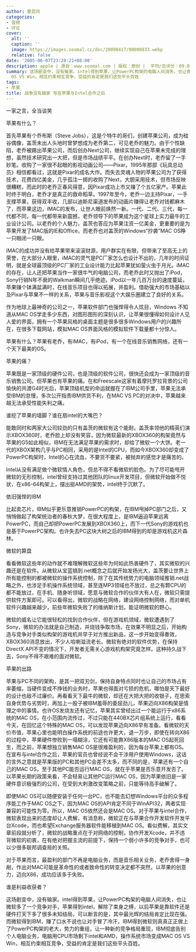 ```yaml
---
author: 夏昆冈
categories:
- 音频
- 评论
cover:
  alt: ''
  caption: ''
  image: https://images.soomal.cc/doc/20090417/00000833.webp
  relative: false
date: '2005-06-07T23:28:21+08:00'
description: apple | 源自：www.soomal.com | 版权：原创 |  平均/总评分：09.00/36
summary: 这场剧变中，没有输家。intel得到苹果，让PowerPC构架的电脑人间消失，也让微软多了一个竞争对手，苹果得到intel，解除了束身之缚，以后苹果是靠软件还是硬件打天下多了很多未知结局，可以断言的是，其中最光辉的结局肯定比现在强。而微软得到IBM，赚了口水不说也让对手冒了冷汗，IBM得到微软则真真正正做上了PowerPC构架的老大，势力的重组，让一种新的竞争格局重现，IBM彻底告别个人电脑业务，电脑用CPU市场剩下intel和AMD，操作系统市场变成MAC
  OS VS Win，相互约束相互竞争，受益的肯定是我们这些平头百姓
tags:
- 苹果
title: 战争没有输家 写在苹果与Intel合作之后
---
```


一家之言，全当谈笑

苹果有什么？

首先苹果有个乔布斯（Steve Jobs），这是个特牛的哥们，创建苹果公司，成为硅谷偶像，盖茨未出人头地时曾梦想成为老乔第二，可见老乔的魅力。由于个性缺陷，老乔被踢出苹果公司，而后创办Next公司，继续实现自己在苹果未完成的理想，虽然技术研究出一大把，但是市场战绩平平。在创办Next时，老乔留了一手妙笔。收购了一家很不起眼的影视动画公司――Pixar。1995年那部《玩具总动员》相信都看过，这就是Pixar的成名大作。而失去灵魂人物的苹果公司为了获得技术，花费四亿美金，几乎孤注一掷的收购了Next，大胆采用技术，但市场反映很糟糕，而此时的老乔正春风得意，因Pixar成功上市又赚了个五亿家产。苹果此时终于明白，老乔才是真正的救命稻草。1997年至今，老乔一边主持Pixar，一手支撑苹果，获得双丰收，几部以迪斯尼渠道发布的动画片赚得让老乔对钱都麻木了，而苹果这边，iMAC的发布，让世人眼前焕然一新。一代、二代、三代，每一代都不同，每一代都带来新震撼，老乔领导下的苹果成为这个星球上实力最牛的工业设计公司。以老乔的个人魅力，盖茨也答应为苹果注资一亿美金，更重要的是为苹果开发了MAC版的IE和Office，而老乔也对盖茨的Windows“抄袭”MAC OS睁一只眼闭一只眼。

iMAC的成功并没有给苹果带来滚滚财源，用户群实在有限，但带来了至高无上的荣誉，在大部分人眼里，iMAC的灵气是PC厂家怎么也设计不出的，几年的时间证明，就是全球最顶级的PC厂家的工业设计能力比起苹果犹如萤火虫于月光。iMAC的存在，让人还把苹果当作一家很牛气的电脑公司，而老乔此时又抛出了iPod，Sony行销N年不衰的Walkman瞬间几乎绝迹。iPod以一年几百万台的速度蔓延，苹果赚个钵满盆满时，在线音乐项目也得以拓展，并盈利。借助强大的市场基础以及Pixar与苹果不一样的关系，苹果与音乐影视这个大娱乐圈建立了良好的关系。

作为地球上最神奇的公司之一，苹果软件部门也强悍得令人炫目，Windows 不知道从MAC OS学走多少东西，对图形图形的深刻认识，让苹果很懂得如何设计人见人爱的界面，拥有一个苹果风格的桌面主题是很多很多Windows用户的兴趣所在，在很多下载网站，模拟MAC OS界面风格的模拟软件下载量都十分惊人。

苹果有什么？苹果有老乔，有iMAC，有iPod，有一个在线音乐销售网络，还有一个天下最美的OS。

苹果的痛？

苹果既是一家顶级的硬件公司，也是顶级的软件公司，很快还会成为一家顶级的音乐销售公司。但苹果也有苹果的痛。在和Freescale这家有着摩托罗拉背景的公司愉快的共渡G4时光后，苹果顶级机型的命运就握在了IBM公司手里，苹果无法承受IBM的怠慢，多次公开指责IBM供货不利，在MAC VS PC的对决中，苹果越来越无法承受性能失利之痛。

谁挖了苹果的墙脚？谁在扇intel的大嘴巴？

能敢同时和两家大公司较劲的只有盖茨的微软有这个能耐。盖茨率领他的精英们演示XBOX360时，老乔脸上却没有笑容，因为微软最新的XBOX360的构架竟然与苹果的G5如此相似，IBM在无法满足苹果的需求时，却给了微软一个大饼。老一代的XBOX架构几乎与PC相同，采用的是Intel的CPU，而如今XBOX360却变成了PowerPC构架时，Intel的心在流血，不要货不要紧，被抛弃的感觉才是痛苦的。

Intel从没有满足做个微软情人角色，但总不得不看微软的脸色。为了尽可能甩开微软的无形控制，intel曾经支持过其他团队的linux开发项目，但微软开始做不悦状，在x86-64构架上，摆出挺AMD的架势，intel终于沉默了。

依旧强悍的IBM

比起卖芯片，IBM似乎更乐意推销PowerPC的构架，在IBM甩掉PC部门之后，又悄悄做起了构架统治者的春秋大梦，在很大程度上，是IBM逼迫苹果远离PowerPC，而自己却把PowerPC发展到XBOX360上，而下一代Sony的游戏机也是基于PowerPC架构。也许失去PC这块大树之后的IBM得到的却是游戏机这片森林。

微软的算盘

看看微软这些年的动作就不难理解微软这些年为何如此热衷硬件了，其实微软的兴趣还是在软件。从微软从宝蓝搞到.net概念之后就开始发扬光大，盖茨要让世界上所有能控制的都被微软的操作系统控制，除了在其传统势力的电脑领域推销.net战略之外，也涉足手机操作系统领域，甚至连MP3领域也不放过，总之有颗CPU的都不能放过，在手机、随身听领域，愿意与微软合作的伙伴大有人在，微软只需提供软件方案即可。可以看得出，微软的战略在网络，建设网络控制网络，而对单机软件兴趣越来越少，前些年微软失败了的维纳斯计划，能证明微软的野心。

微软的威名让它能很轻松的找到合作伙伴，但在游戏机领域，微软遭遇到了Sony，微软的办法就是自己制造，并烧钱争取市场，在效果不明显之后，开始构造与竞争对手类似构架的游戏机并早于对方推出新品，这一步开始变得奏效，XBOX360消息放出，不少人哈喇滋流老长。微软有绝对的软件优势，在保持DirectX API不变的情况下，开发者无需关心游戏机构架究竟怎样。这种持久战下去，Sony不得不艰难的面对微软。

苹果的出路

苹果与PC不同的架构，是其一把双刃剑，保持自身特点同时也让自己的市场占有率萎缩，当硬件变成不挣钱的业务时，苹果也得面对亏损的危机，哪怕是天下最好的设计也敌不过廉价。再看看天下最牛的微软，却还在大把大把的收银子，在思索自身优势与劣势时，再加上一股子被IBM羞辱的委屈劲儿，苹果迈向X86构架是情理之中的事情。也许OS发烧友还有记忆，苹果其实曾经出过一个能运行于x86系统的MAC OS，在小范围内流传过，不过只能在440BX芯片组系统上运行，看看今天，在回忆这个特殊的MAC OS，可以发现苹果迈向X86早有准备。看微软的天价市值，苹果心里也能明白操作系统的前途也许更大，退一万步，即使在转向X86的过程中，苹果硬件惨败到一塌糊涂，它还有可能靠X86版本的MAC OS起死回生，而之前，苹果想独立销售MAC OS是很难盈利的，因为每台苹果上都有OS。在宣布与intel合作之后，苹果的官员也曾经说不会干涉用户使用Windows，这话的言外之意就是苹果版的PC和其他PC会差不太多，而不同的是，苹果还有一个自己的MAC OS，至于其他PC能否运行MAC OS，就在乎苹果是否乐意开发否了。以苹果长期的政策来看，不会轻易让其他PC运行MAC OS，因为苹果依旧是一家硬件意识极强烈的公司，在受到大刺激改变策略之前，只能等待高手破解了。

即使MAC OS可以随便安装于任何一台PC，也不能去幻想Windows平台的众多程序能工作于MAC OS之下，因为MAC OS的API肯定不同于WinAPI32，两者实现兼容的可能性为零。所以，MAC OS依然还会是MAC OS。对于苹果与intel合作，微软表现出来的态度却让人费解，有消息称，微软正在与苹果合作开发软件开发平台Xcode，而也希望Exchange服务器软件能移植到MAC OS。看似费解，其实文章前段就分析了，微软的战略重点在于对网络的控制，协作开发Xcode，并不违背微软的初衷，在有绝对把握主流的前提下，保持一个弱小许多的竞争对手，也可以少很多联邦调查局的关照。

对于苹果而言，最盈利的部门不再是电脑业务，而是音乐相关业务，老乔舍得一身剐，作出对MAC可能是革命性的或者致命性的转变决定都不突然，以苹果的创意力，迈向X86，成功应该多于失败。

谁是利益收获者？

这场剧变中，没有输家。intel得到苹果，让PowerPC构架的电脑人间消失，也让微软多了一个竞争对手，苹果得到intel，解除了束身之缚，以后苹果是靠软件还是硬件打天下多了很多未知结局，可以断言的是，其中最光辉的结局肯定比现在强。而微软得到IBM，赚了口水不说也让对手冒了冷汗，IBM得到微软则真真正正做上了PowerPC构架的老大，势力的重组，让一种新的竞争格局重现，IBM彻底告别个人电脑业务，电脑用CPU市场剩下intel和AMD，操作系统市场变成MAC OS VS Win，相互约束相互竞争，受益的肯定是我们这些平头百姓。
